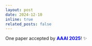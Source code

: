 ```yaml
---
layout: post
date: 2024-12-10
inline: true
related_posts: false
---
```

One paper accepted by **<span style="color:blue">AAAI 2025</span>**! :sparkles: 
